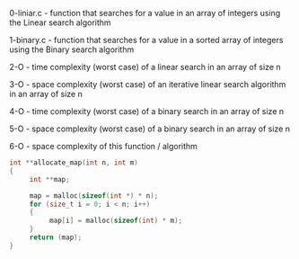 0-liniar.c - function that searches for a value in an array of integers using the Linear search algorithm

1-binary.c - function that searches for a value in a sorted array of integers using the Binary search algorithm

2-O - time complexity (worst case) of a linear search in an array of size n

3-O - space complexity (worst case) of an iterative linear search algorithm in an array of size n

4-O - time complexity (worst case) of a binary search in an array of size n

5-O - space complexity (worst case) of a binary search in an array of size n

6-O -  space complexity of this function / algorithm

```c
int **allocate_map(int n, int m)
{
     int **map;

     map = malloc(sizeof(int *) * n);
     for (size_t i = 0; i < n; i++)
     {
          map[i] = malloc(sizeof(int) * m);
     }
     return (map);
}
```
```{bash}

